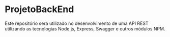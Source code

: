# ProjetoBackEnd
Este repositório será utilizado no desenvolvimento de uma API REST utilizando as tecnologias Node.js, Express, Swagger e outros módulos NPM.
